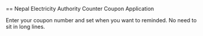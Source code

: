 == Nepal Electricity Authority Counter Coupon Application

Enter your coupon number and set when you want to reminded. No need to sit in long lines.
